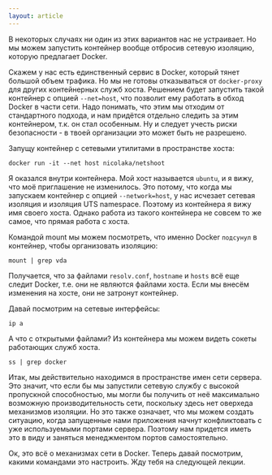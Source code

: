 ```yaml
---
layout: article
---
```


В некоторых случаях ни один из этих вариантов нас не устраивает. Но мы можем запустить контейнер вообще отбросив сетевую изоляцию, которую предлагает Docker. 

Скажем у нас есть единственный сервис в Docker, который тянет большой объем трафика. Но мы не готовы отказываться от `docker-proxy` для других контейнерных служб хоста. Решением будет запустить такой контейнер с опцией `--net=host`, что позволит ему работать в обход Docker в части сети. Надо понимать, что этим мы отходим от стандартного подхода, и нам придётся отдельно следить за этим контейнером, т.к. он стал особенным. Ну и следует учесть риски безопасности - в твоей организации это может быть не разрешено.

Запущу контейнер с сетевыми утилитами в пространстве хоста:

```
docker run -it --net host nicolaka/netshoot
```

Я оказался внутри контейнера. Мой хост называется `ubuntu`, и я вижу, что моё приглашение не изменилось. Это потому, что когда мы запускаем контейнер с опцией `--network=host`, у нас исчезает сетевая изоляция и изоляция UTS namespace. Поэтому из контейнера я вижу имя своего хоста. Однако работа из такого контейнера не совсем то же самое, что прямая работа с хоста.

Командой mount мы можем посмотреть, что именно Docker `подсунул` в контейнер, чтобы организовать изоляцию:

```
mount | grep vda
```

Получается, что за файлами `resolv.conf`, `hostname` и `hosts` всё еще следит Docker, т.е. они не являются файлами хоста. Если мы внесём изменения на хосте, они не затронут контейнер.

Давай посмотрим на сетевые интерфейсы:

```
ip a
```

А что с открытыми файлами? Из контейнера мы можем видеть сокеты работающих служб хоста.

```
ss | grep docker
```

Итак, мы действительно находимся в пространстве имен сети сервера. Это значит, что если бы мы запустили сетевую службу с высокой пропускной способностью, мы могли бы получить от неё максимально возможную производительность сети, поскольку здесь нет оверхеда механизмов изоляции. Но это также означает, что мы можем создать ситуацию, когда запущенные нами приложения начнут конфликтовать с уже используемыми портами сервера. Поэтому нам придется иметь это в виду и заняться менеджментом портов самостоятельно.

Ок, это всё о механизмах сети в Docker. Теперь давай посмотрим, какими командами это настроить. Жду тебя на следующей лекции.
